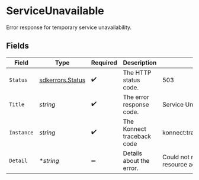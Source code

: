 # ServiceUnavailable

Error response for temporary service unavailability.


## Fields

| Field                                                           | Type                                                            | Required                                                        | Description                                                     | Example                                                         |
| --------------------------------------------------------------- | --------------------------------------------------------------- | --------------------------------------------------------------- | --------------------------------------------------------------- | --------------------------------------------------------------- |
| `Status`                                                        | [sdkerrors.Status](../../models/sdkerrors/status.md)            | :heavy_check_mark:                                              | The HTTP status code.                                           | 503                                                             |
| `Title`                                                         | *string*                                                        | :heavy_check_mark:                                              | The error response code.                                        | Service Unavailable                                             |
| `Instance`                                                      | *string*                                                        | :heavy_check_mark:                                              | The Konnect traceback code                                      | konnect:trace:2287285207635123011                               |
| `Detail`                                                        | **string*                                                       | :heavy_minus_sign:                                              | Details about the error.                                        | Could not retrieve permissions to check resource accessibility. |